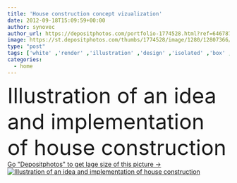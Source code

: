 ```yaml
---
title: 'House construction concept vizualization'
date: 2012-09-18T15:09:59+00:00
author: synovec
author_url: https://depositphotos.com/portfolio-1774528.html?ref=64678756
image: https://st.depositphotos.com/thumbs/1774528/image/1280/12807366/api_thumb_450.jpg?forcejpeg=true
type: "post"
tags: ['white' ,'render' ,'illustration' ,'design' ,'isolated' ,'box' ,'sale' ,'buy' ,'ideas' ,'garden' ,'family' ,'terrace' ,'hand' ,'modern' ,'concept' ,'idea' ,'architecture' ,'building' ,'construction' ,'exterior' ,'house' ,'structure' ,'window' ,'home' ,'fingers' ,'flat' ,'development' ,'project' ,'build' ,'gardening' ,'sketch' ,'trace' ,'outline' ,'site' ,'architectural' ,'land' ,'houses' ,'residence' ,'architect' ,'housing' ,'villa' ,'garage' ,'engineer' ,'arrange' ,'plaster' ,'process' ,'conception' ,'rendering' ,'for' ,'edifice' ]
categories: 
  - home
---
```

<div aling="center">
            <font size="60"> Illustration of an idea and implementation of house construction</font>   
</div>
<div>
    <a href='https://st.depositphotos.com/thumbs/1774528/image/1280/12807366/api_thumb_450.jpg?forcejpeg=true?ref=64678756' target=_blank > Go "Depositphotos" to get lage size of this picture ->
        <img href='https://st.depositphotos.com/thumbs/1774528/image/1280/12807366/api_thumb_450.jpg?forcejpeg=true?ref=64678756' src='https://st.depositphotos.com/1774528/1280/i/950/depositphotos_12807366-stock-photo-house-construction-concept-vizualization.jpg?forcejpeg=true' alt='Illustration of an idea and implementation of house construction' >
    </a>
</div>
